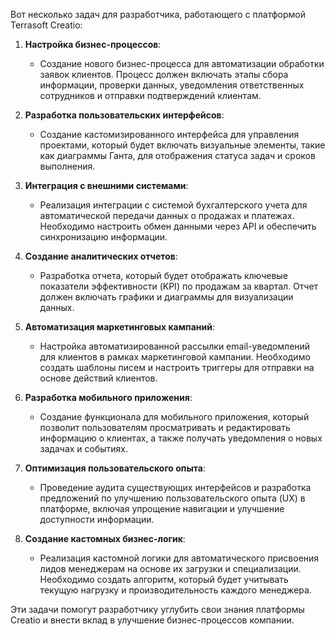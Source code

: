 
Вот несколько задач для разработчика, работающего с платформой Terrasoft Creatio:

1. **Настройка бизнес-процессов**:
   - Создание нового бизнес-процесса для автоматизации обработки заявок клиентов. Процесс должен включать этапы сбора информации, проверки данных, уведомления ответственных сотрудников и отправки подтверждений клиентам.

2. **Разработка пользовательских интерфейсов**:
   - Создание кастомизированного интерфейса для управления проектами, который будет включать визуальные элементы, такие как диаграммы Ганта, для отображения статуса задач и сроков выполнения.

3. **Интеграция с внешними системами**:
   - Реализация интеграции с системой бухгалтерского учета для автоматической передачи данных о продажах и платежах. Необходимо настроить обмен данными через API и обеспечить синхронизацию информации.

4. **Создание аналитических отчетов**:
   - Разработка отчета, который будет отображать ключевые показатели эффективности (KPI) по продажам за квартал. Отчет должен включать графики и диаграммы для визуализации данных.

5. **Автоматизация маркетинговых кампаний**:
   - Настройка автоматизированной рассылки email-уведомлений для клиентов в рамках маркетинговой кампании. Необходимо создать шаблоны писем и настроить триггеры для отправки на основе действий клиентов.

6. **Разработка мобильного приложения**:
   - Создание функционала для мобильного приложения, который позволит пользователям просматривать и редактировать информацию о клиентах, а также получать уведомления о новых задачах и событиях.

7. **Оптимизация пользовательского опыта**:
   - Проведение аудита существующих интерфейсов и разработка предложений по улучшению пользовательского опыта (UX) в платформе, включая упрощение навигации и улучшение доступности информации.

8. **Создание кастомных бизнес-логик**:
   - Реализация кастомной логики для автоматического присвоения лидов менеджерам на основе их загрузки и специализации. Необходимо создать алгоритм, который будет учитывать текущую нагрузку и производительность каждого менеджера.

Эти задачи помогут разработчику углубить свои знания платформы Creatio и внести вклад в улучшение бизнес-процессов компании.